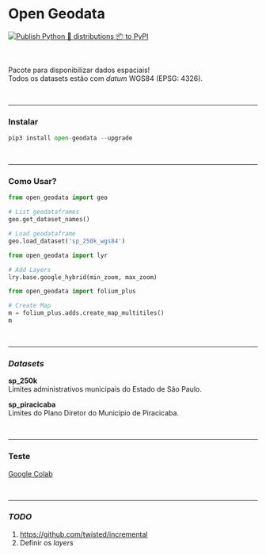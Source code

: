 # Open Geodata

[![Publish Python 🐍 distributions 📦 to PyPI](https://github.com/open-geodata/open-geodata/actions/workflows/publish-to-pypi.yml/badge.svg)](https://github.com/open-geodata/open-geodata/actions/workflows/publish-to-pypi.yml)

<br>

Pacote para disponibilizar dados espaciais!
<br>
Todos os datasets estão com *datum* WGS84 (EPSG: 4326).

<br>

---

### Instalar

```python
pip3 install open-geodata --upgrade
```

<br>

---

### Como Usar?

```python
from open_geodata import geo

# List geodataframes
geo.get_dataset_names()

# Load geodataframe
geo.load_dataset('sp_250k_wgs84')
```

```python
from open_geodata import lyr

# Add Layers
lry.base.google_hybrid(min_zoom, max_zoom)
```

```python
from open_geodata import folium_plus

# Create Map
m = folium_plus.adds.create_map_multitiles()
m
```

<br>

---

### *Datasets*

**sp_250k**
<br>
Limites administrativos municipais do Estado de São Paulo.

**sp_piracicaba**
<br>
Limites do Plano Diretor do Município de Piracicaba.

<br>

---

### Teste

[Google Colab](https://colab.research.google.com/drive/1s_w9t599OstJ0KS99NusH2EVGYa5twMh?usp=sharing)

<br>

---

### *TODO*

1. <https://github.com/twisted/incremental>
2. Definir os *layers*
